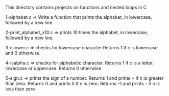This directory contains projects on functions and nested loops in C

1-alphabet.c => Write a function that prints the alphabet, in lowercase, followed by a new line.

2-print_alphabet_x10.c => prints 10 times the alphabet, in lowercase, followed by a new line.

3-islower.c =>  checks for lowercase character.Returns 1 if c is lowercase and 0 otherwise.

4-isalpha.c => checks for alphabetic character. Returns 1 if c is a letter, lowercase or uppercase. Returns 0 otherwise

5-sign.c => prints the sign of a number. Returns 1 and prints + if n is greater than zero. Returns 0 and prints 0 if n is zero. Returns -1 and prints - if n is less than zero
